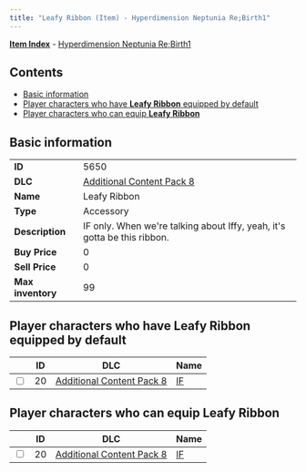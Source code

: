 ```yaml
---
title: "Leafy Ribbon (Item) - Hyperdimension Neptunia Re;Birth1"
---
```


[**Item Index**](/neptunia/rb1/item/index.html) - [Hyperdimension Neptunia Re;Birth1](/neptunia/rb1)

## Contents

- [Basic information](#basic-information)
- [Player characters who have **Leafy Ribbon** equipped by default](#player-characters-who-have-leafy-ribbon-equipped-by-default)
- [Player characters who can equip **Leafy Ribbon**](#player-characters-who-can-equip-leafy-ribbon)

## Basic information

|   |   |
| -- | -- |
| **ID** | 5650 |
| **DLC** | [Additional Content Pack 8](/neptunia/rb1/dlc/17-pack8.html) |
| **Name** | Leafy Ribbon |
| **Type** | Accessory |
| **Description** | IF only. When we're talking about Iffy, yeah, it's gotta be this ribbon. |
| **Buy Price** | 0 |
| **Sell Price** | 0 |
| **Max inventory** | 99 |

## Player characters who have **Leafy Ribbon** equipped by default

|    | ID | DLC | Name |
| -- | -- | --- | ---- |
| <input type="checkbox" id="rb1-player-17-20" class="trackbox" /> | 20 | [Additional Content Pack 8](/neptunia/rb1/dlc/17-pack8.html) | [IF](/neptunia/rb1/player/17-20-if.html) |

## Player characters who can equip **Leafy Ribbon**

|    | ID | DLC | Name |
| -- | -- | --- | ---- |
| <input type="checkbox" id="rb1-player-17-20" class="trackbox" /> | 20 | [Additional Content Pack 8](/neptunia/rb1/dlc/17-pack8.html) | [IF](/neptunia/rb1/player/17-20-if.html) |